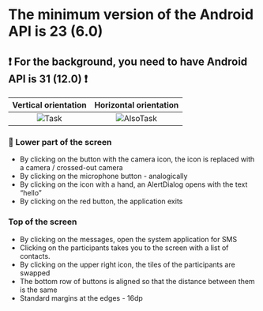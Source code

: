 # The minimum version of the Android API is 23 (6.0)
## :exclamation: For the background, you need to have Android API is 31 (12.0) :exclamation: 

Vertical orientation       |  Horizontal orientation
:-------------------------:|:-------------------------:
![Task](https://user-images.githubusercontent.com/111187206/221863059-a3d40201-0915-4e09-b26a-ef3bf8c3c3f2.jpg)   |  ![AlsoTask](https://user-images.githubusercontent.com/111187206/221863061-6e47df33-7df3-4c20-b929-b099aac7ab34.jpg)
### :iphone: Lower part of the screen
+ By clicking on the button with the camera icon, the icon is replaced with a camera /
crossed-out camera
+ By clicking on the microphone button - analogically
+ By clicking on the icon with a hand, an AlertDialog opens with the text “hello”
+ By clicking on the red button, the application exits
### Top of the screen
+ By clicking on the messages, open the system application for SMS
+ Clicking on the participants takes you to the screen with a list of contacts.
+ By clicking on the upper right icon, the tiles of the participants are swapped
+ The bottom row of buttons is aligned so that the distance between them is
the same
+ Standard margins at the edges - 16dp
